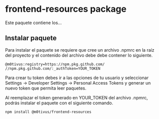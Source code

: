 # frontend-resources package
Este paquete contiene los...

## Instalar paquete
Para instalar el paquete se requiere que cree un archivo .npmrc en la raíz del proyecto y el contenido del archivo debe debe contener lo siguiente.

```
@m0tivus:registry=https://npm.pkg.github.com/
//npm.pkg.github.com/:_authToken=YOUR_TOKEN
```

Para crear tu token debes ir a las opciones de tu usuario y seleccionar Settings -> Developer Settings -> Personal Access Tokens y generar un nuevo token que permita leer paquetes.

Al reemplazar el token generado en YOUR_TOKEN del archivo .npmrc, podrás instalar el paquete con el siguiente comando.

```
npm install @m0tivus/frontend-resources
```

